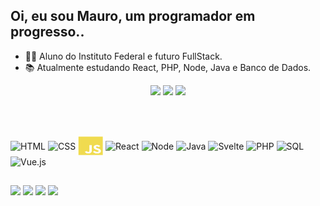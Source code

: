 ## Oi, eu sou Mauro, um programador em progresso..

- ✍🏿 Aluno do Instituto Federal e futuro FullStack.
- 📚 Atualmente estudando React, PHP, Node, Java e Banco de Dados.

<p align="center">
  <img height="50%" width="auto" src ="https://github-readme-stats.vercel.app/api?username=MauroTFO&show_icons=true&count_private=true&theme=darcula&hide_border=true&hide=issues,contribs&bg_color=00000000">
  <img height="50%" width="auto" src ="https://github-readme-stats.vercel.app/api/top-langs/?username=MauroTFO&layout=compact&hide_border=true&theme=darcula&bg_color=00000000&langs_count=8&hide=jupyter%20notebook,tex,css,php&exclude_repo=Pacman-AI">
  <img src ="https://github-readme-streak-stats.herokuapp.com?user=MauroTFO&theme=darcula&hide_border=true&background=FFFFFF00">
  <br>
  <br>
</p> 

##

<div style="display: inline_block"><br>
  <img align="center" alt="HTML" height="30" width="40" src="https://cdn.jsdelivr.net/gh/devicons/devicon/icons/html5/html5-plain.svg">
  <img align="center" alt="CSS" height="30" width="40" src="https://cdn.jsdelivr.net/gh/devicons/devicon/icons/css3/css3-plain.svg">
  <img align="center" alt="JS" height="30" width="40" src="https://raw.githubusercontent.com/devicons/devicon/master/icons/javascript/javascript-plain.svg">
  <img align="center" alt="React" height="30" width="40" src="https://cdn.jsdelivr.net/gh/devicons/devicon/icons/react/react-original-wordmark.svg" />
  <img align="center" alt="Node" height="30" width="40" src="https://cdn.jsdelivr.net/gh/devicons/devicon/icons/nodejs/nodejs-original.svg" />
  <img align="center" alt="Java" height="30" width="40" src="https://cdn.jsdelivr.net/gh/devicons/devicon/icons/java/java-original-wordmark.svg" />
  <img align="center" alt="Svelte" height="30" width="40" src="https://cdn.jsdelivr.net/gh/devicons/devicon/icons/svelte/svelte-original.svg" />
  <img align="center" alt="PHP" height="30" width="40" src="https://cdn.jsdelivr.net/gh/devicons/devicon/icons/php/php-plain.svg" />
  <img align="center" alt="SQL" height="30" width="40" src="https://cdn.jsdelivr.net/gh/devicons/devicon/icons/mysql/mysql-original.svg" />
  <img align="center" alt="Vue.js" height="30" width="40" src="https://cdn.jsdelivr.net/gh/devicons/devicon/icons/vuejs/vuejs-original-wordmark.svg" />
</div>

##

<div> 
  <a href="https://www.youtube.com/mevyness" target="_blank"><img src="https://img.shields.io/badge/YouTube-FF0000?style=for-the-badge&logo=youtube&logoColor=white" target="_blank"></a>
  <a href="https://www.instagram.com/mevyness/" target="_blank"><img src="https://img.shields.io/badge/-Instagram-%23E4405F?style=for-the-badge&logo=instagram&logoColor=white" target="_blank"></a>
 	<a href="https://www.twitch.tv/mevyness" target="_blank"><img src="https://img.shields.io/badge/Twitch-9146FF?style=for-the-badge&logo=twitch&logoColor=white" target="_blank"></a>
  <a href = "mailto:smauro712@gmail.com"><img src="https://img.shields.io/badge/-Gmail-%23333?style=for-the-badge&logo=gmail&logoColor=white" target="_blank"></a>
  
</div>
